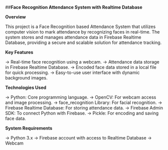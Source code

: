 ##**Face Recognition Attendance System with Realtime Database**

**Overview**

This project is a Face Recognition based Attendance System that utilizes computer vision to mark attendance by recognizing faces in real-time. The system stores and manages attendance data in Firebase Realtime Database, providing a secure and scalable solution for attendance tracking.

**Key Features**

-> Real-time face recognition using a webcam.
-> Attendance data storage in Firebase Realtime Database.
-> Encoded face data stored in a local file for quick processing.
-> Easy-to-use user interface with dynamic background images.

**Technologies Used**

-> Python: Core programming language.
-> OpenCV: For webcam access and image processing.
-> face_recognition Library: For facial recognition.
-> Firebase Realtime Database: For storing attendance data.
-> Firebase Admin SDK: To connect Python with Firebase.
-> Pickle: For encoding and saving face data.

**System Requirements**

-> Python 3.x
-> Firebase account with access to Realtime Database
-> Webcam
